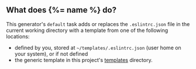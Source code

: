 ## What does {%= name %} do?

This generator's `default` task adds or replaces the `.eslintrc.json` file in the current working directory with a template from one of the following locations:

- defined by you, stored at `~/templates/.eslintrc.json` (user home on your system), or if not defined
- the generic template in this project's [templates](templates) directory.
